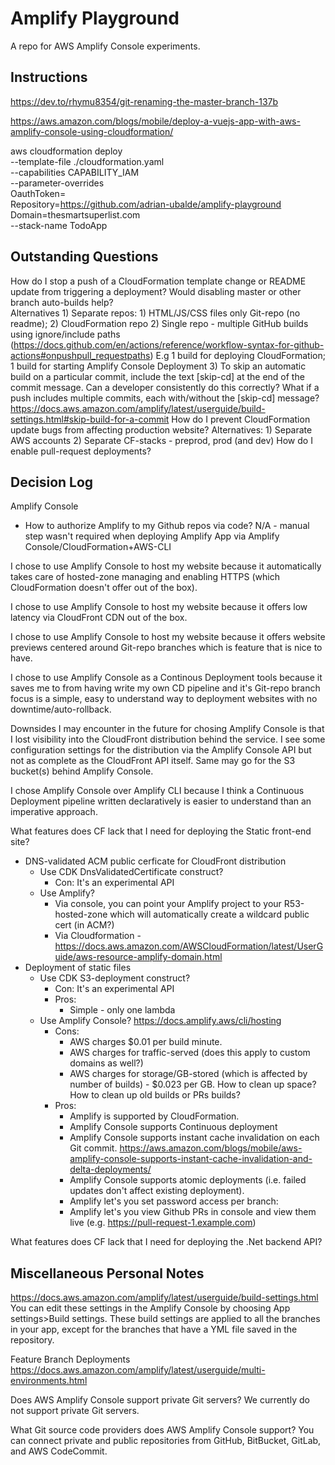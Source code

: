 # Amplify Playground

A repo for AWS Amplify Console experiments.

## Instructions

https://dev.to/rhymu8354/git-renaming-the-master-branch-137b

https://aws.amazon.com/blogs/mobile/deploy-a-vuejs-app-with-aws-amplify-console-using-cloudformation/

aws cloudformation deploy \
  --template-file ./cloudformation.yaml \
  --capabilities CAPABILITY_IAM \
  --parameter-overrides \
      OauthToken=<GITHUB PERSONAL ACCESS TOKEN> \
      Repository=https://github.com/adrian-ubalde/amplify-playground \
      Domain=thesmartsuperlist.com \
  --stack-name TodoApp


## Outstanding Questions

How do I stop a push of a CloudFormation template change or README update from triggering a deployment? Would disabling master or other branch auto-builds help?  
    Alternatives
        1) Separate repos: 1) HTML/JS/CSS files only Git-repo (no readme); 2) CloudFormation repo
        2) Single repo - multiple GitHub builds using ignore/include paths (https://docs.github.com/en/actions/reference/workflow-syntax-for-github-actions#onpushpull_requestpaths) E.g 1 build for deploying CloudFormation; 1 build for starting Amplify Console Deployment
        3) To skip an automatic build on a particular commit, include the text [skip-cd] at the end of the commit message. Can a developer consistently do this correctly? What if a push includes multiple commits, each with/without the [skip-cd] message? https://docs.aws.amazon.com/amplify/latest/userguide/build-settings.html#skip-build-for-a-commit
How do I prevent CloudFormation update bugs from affecting production website?
    Alternatives:
        1) Separate AWS accounts
        2) Separate CF-stacks - preprod, prod (and dev)
How do I enable pull-request deployments?

## Decision Log

Amplify Console
* How to authorize Amplify to my Github repos via code? N/A - manual step wasn't required when deploying Amplify App via Amplify Console/CloudFormation+AWS-CLI

I chose to use Amplify Console to host my website because it automatically takes care of hosted-zone managing and enabling HTTPS (which CloudFormation doesn't offer out of the box). 

I chose to use Amplify Console to host my website because it offers low latency via CloudFront CDN out of the box.

I chose to use Amplify Console to host my website because it offers website previews centered around Git-repo branches which is feature that is nice to have.

I chose to use Amplify Console as a Continous Deployment tools because it saves me to from having write my own CD pipeline and it's Git-repo branch focus is a simple, easy to understand way to deployment websites with no downtime/auto-rollback.

Downsides I may encounter in the future for chosing Amplify Console is that I lost visibility into the CloudFront distribution behind the service. I see some configuration settings for the distribution via the Amplify Console API but not as complete as the CloudFront API itself. Same may go for the S3 bucket(s) behind Amplify Console.

I chose Amplify Console over Amplify CLI because I think a Continuous Deployment pipeline written declaratively is easier to understand than an imperative approach.

What features does CF lack that I need for deploying the Static front-end site?
* DNS-validated ACM public cerficate for CloudFront distribution
    - Use CDK DnsValidatedCertificate construct?
        * Con: It's an experimental API
    - Use Amplify?
        - Via console, you can point your Amplify project to your R53-hosted-zone
            which will automatically create a wildcard public cert (in ACM?)
        - Via Cloudformation - https://docs.aws.amazon.com/AWSCloudFormation/latest/UserGuide/aws-resource-amplify-domain.html
* Deployment of static files
    - Use CDK S3-deployment construct?
        * Con: It's an experimental API
        * Pros:
            * Simple - only one lambda
    - Use Amplify Console? https://docs.amplify.aws/cli/hosting
        * Cons:
            - AWS charges $0.01 per build minute.
            - AWS charges for traffic-served (does this apply to custom domains as well?)
            - AWS charges for storage/GB-stored (which is affected by number of builds) - $0.023 per GB.
                How to clean up space? How to clean up old builds or PRs builds?
        * Pros:
            - Amplify is supported by CloudFormation.
            - Amplify Console supports Continuous deployment
            - Amplify Console supports instant cache invalidation on each Git commit. https://aws.amazon.com/blogs/mobile/aws-amplify-console-supports-instant-cache-invalidation-and-delta-deployments/
            - Amplify Console supports atomic deployments (i.e. failed updates don't affect existing deployment).
            - Amplify let's you set password access per branch:
            - Amplify let's you view Github PRs in console and view them live (e.g. https://pull-request-1.example.com)

What features does CF lack that I need for deploying the .Net backend API?

## Miscellaneous Personal Notes
https://docs.aws.amazon.com/amplify/latest/userguide/build-settings.html
You can edit these settings in the Amplify Console by choosing App settings>Build settings. These build settings are applied to all the branches in your app, except for the branches that have a YML file saved in the repository.

Feature Branch Deployments
https://docs.aws.amazon.com/amplify/latest/userguide/multi-environments.html

Does AWS Amplify Console support private Git servers?
We currently do not support private Git servers.

What Git source code providers does AWS Amplify Console support?
You can connect private and public repositories from GitHub, BitBucket, GitLab, and AWS CodeCommit.

